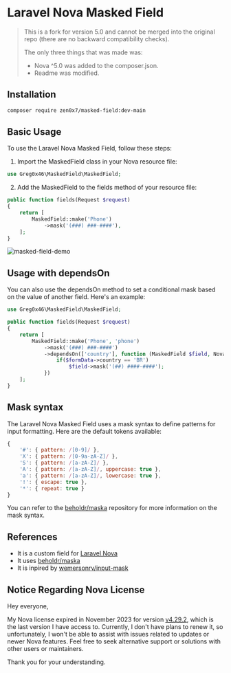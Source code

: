 # Laravel Nova Masked Field

> This is a fork for version 5.0 and cannot be merged into the original repo (there are no backward compatibility checks).
>
> The only three things that was made was:
> 
> - Nova ^5.0 was added to the composer.json.
> - Readme was modified.

## Installation

```sh
composer require zen0x7/masked-field:dev-main
```

## Basic Usage

To use the Laravel Nova Masked Field, follow these steps:


1. Import the MaskedField class in your Nova resource file:
```php
use Greg0x46\MaskedField\MaskedField;
```
2. Add the MaskedField to the fields method of your resource file:
```php
public function fields(Request $request)
{
    return [
        MaskedField::make('Phone')
            ->mask('(###) ###-####'),
    ];
}
```

![masked-field-demo](https://user-images.githubusercontent.com/16712150/200448755-d3fcc39b-28b6-4145-bbd0-f2d5c8e23713.png)

## Usage with dependsOn

You can also use the dependsOn method to set a conditional mask based on the value of another field. Here's an example:

```php
use Greg0x46\MaskedField\MaskedField;

public function fields(Request $request)
{
    return [
        MaskedField::make('Phone', 'phone')
            ->mask('(###) ###-####')
            ->dependsOn(['country'], function (MaskedField $field, NovaRequest $request, FormData $formData) {
                if($formData->country == 'BR')
                    $field->mask('(##) ####-####');
            })
    ];
}
```

## Mask syntax

The Laravel Nova Masked Field uses a mask syntax to define patterns for input formatting. Here are the default tokens available:

``` javascript
{
    '#': { pattern: /[0-9]/ },
    'X': { pattern: /[0-9a-zA-Z]/ },
    'S': { pattern: /[a-zA-Z]/ },
    'A': { pattern: /[a-zA-Z]/, uppercase: true },
    'a': { pattern: /[a-zA-Z]/, lowercase: true },
    '!': { escape: true },
    '*': { repeat: true }
}
```

You can refer to the [beholdr/maska](https://github.com/beholdr/maska)  repository for more information on the mask syntax.

## References

* It is a custom field for [Laravel Nova](https://nova.laravel.com/)
* It uses [beholdr/maska](https://github.com/beholdr/maska)
* It is inpired by [wemersonrv/input-mask](https://novapackages.com/packages/wemersonrv/input-mask)


## Notice Regarding Nova License

Hey everyone,

My Nova license expired in November 2023 for version [v4.29.2](https://nova.laravel.com/releases/4.29.2), which is the last version I have access to.
Currently, I don't have plans to renew it, so unfortunately, I won't be able to assist with issues related to updates or newer Nova features.
Feel free to seek alternative support or solutions with other users or maintainers.

Thank you for your understanding.
